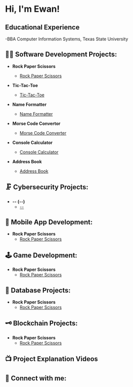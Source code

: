 <h1>Hi, I'm Ewan! </h1>

<h2> Educational Experience</h2>
  -BBA Computer Information Systems, Texas State University

<h2>👨‍💻 Software Development Projects:</h2>

- <b>Rock Paper Scissors</b>
  - [Rock Paper Scissors](https://github.com/EwanDouglas/RockPaperScissors)

- <b>Tic-Tac-Toe</b>
  - [Tic-Tac-Toe](https://github.com/EwanDouglas/TicTacToe)
 
- <b>Name Formatter</b>
  - [Name Formatter](https://github.com/EwanDouglas/NameFormatter)

- <b>Morse Code Convertor</b>
  - [Morse Code Converter](https://github.com/EwanDouglas/)

- <b>Console Calculator</b>
  - [Console Calculator](https://github.com)
 
- <b>Address Book</b>
  - [Address Book](https://github.com/EwanDouglas/AddressBook)
 
<h2>🗜 Cybersecurity Projects:</h2>

- <b> -- (--)</b>
  - [--](https://github.com)

<h2>📲 Mobile App Development:</h2>

- <b>Rock Paper Scissors</b>
  - [Rock Paper Scissors](https://github.com/EwanDouglas/RockPaperScissors)

<h2>🕹 Game Development:</h2>

- <b>Rock Paper Scissors</b>
  - [Rock Paper Scissors](https://github.com/EwanDouglas/RockPaperScissors)

<h2>💽 Database Projects:</h2>

- <b>Rock Paper Scissors</b>
  - [Rock Paper Scissors](https://github.com/EwanDouglas/RockPaperScissors)

<h2>🗝 Blockchain Projects:</h2>

- <b>Rock Paper Scissors</b>
  - [Rock Paper Scissors](https://github.com/EwanDouglas/RockPaperScissors)

<h2>📺 Project Explanation Videos</h2>



<h2> 🤳 Connect with me:</h2>





<!--


Here are some ideas to get you started:

- 🔭 I’m currently working on ...
- 🌱 I’m currently learning ...
- 👯 I’m looking to collaborate on ...
- 🤔 I’m looking for help with ...
- 💬 Ask me about ...
- 📫 How to reach me: ...
- 😄 Pronouns: ...
- ⚡ Fun fact: ...
-->
